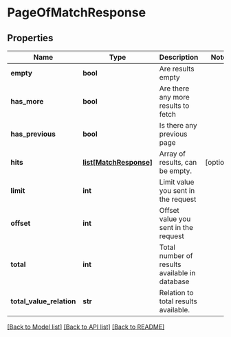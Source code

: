 # PageOfMatchResponse

## Properties
Name | Type | Description | Notes
------------ | ------------- | ------------- | -------------
**empty** | **bool** | Are results empty | 
**has_more** | **bool** | Are there any more results to fetch | 
**has_previous** | **bool** | Is there any previous page | 
**hits** | [**list[MatchResponse]**](MatchResponse.md) | Array of results, can be empty. | [optional] 
**limit** | **int** | Limit value you sent in the request | 
**offset** | **int** | Offset value you sent in the request | 
**total** | **int** | Total number of results available in database | 
**total_value_relation** | **str** | Relation to total results available. | 

[[Back to Model list]](../README.md#documentation-for-models) [[Back to API list]](../README.md#documentation-for-api-endpoints) [[Back to README]](../README.md)

